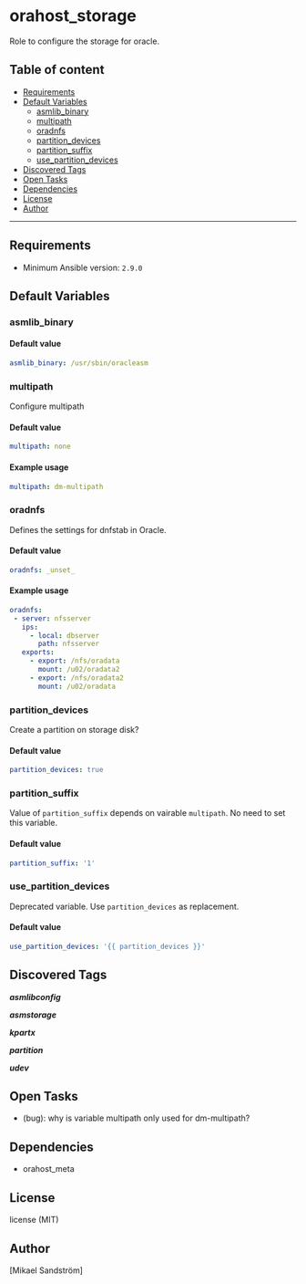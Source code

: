 # orahost_storage

Role to configure the storage for oracle.

## Table of content

- [Requirements](#requirements)
- [Default Variables](#default-variables)
  - [asmlib_binary](#asmlib_binary)
  - [multipath](#multipath)
  - [oradnfs](#oradnfs)
  - [partition_devices](#partition_devices)
  - [partition_suffix](#partition_suffix)
  - [use_partition_devices](#use_partition_devices)
- [Discovered Tags](#discovered-tags)
- [Open Tasks](#open-tasks)
- [Dependencies](#dependencies)
- [License](#license)
- [Author](#author)

---

## Requirements

- Minimum Ansible version: `2.9.0`


## Default Variables

### asmlib_binary

#### Default value

```YAML
asmlib_binary: /usr/sbin/oracleasm
```

### multipath

Configure multipath

#### Default value

```YAML
multipath: none
```

#### Example usage

```YAML
multipath: dm-multipath
```

### oradnfs

Defines the settings for dnfstab in Oracle.

#### Default value

```YAML
oradnfs: _unset_
```

#### Example usage

```YAML
oradnfs:
 - server: nfsserver
   ips:
     - local: dbserver
       path: nfsserver
   exports:
     - export: /nfs/oradata
       mount: /u02/oradata2
     - export: /nfs/oradata2
       mount: /u02/oradata
```

### partition_devices

Create a partition on storage disk?

#### Default value

```YAML
partition_devices: true
```

### partition_suffix

Value of `partition_suffix` depends on vairable `multipath`.
No need to set this variable.

#### Default value

```YAML
partition_suffix: '1'
```

### use_partition_devices

Deprecated variable. Use `partition_devices` as replacement.

#### Default value

```YAML
use_partition_devices: '{{ partition_devices }}'
```

## Discovered Tags

**_asmlibconfig_**

**_asmstorage_**

**_kpartx_**

**_partition_**

**_udev_**

## Open Tasks

- (bug): why is variable multipath only used for dm-multipath?

## Dependencies

- orahost_meta

## License

license (MIT)

## Author

[Mikael Sandström]
